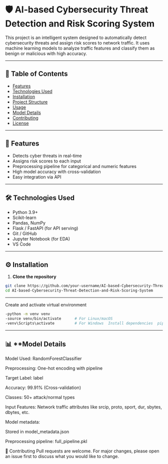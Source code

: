 # 🛡️ AI-based Cybersecurity Threat Detection and Risk Scoring System

This project is an intelligent system designed to automatically detect cybersecurity threats and assign risk scores to network traffic. It uses machine learning models to analyze traffic features and classify them as benign or malicious with high accuracy.

---

## 📌 Table of Contents

- [Features](#features)
- [Technologies Used](#technologies-used)
- [Installation](#installation)
- [Project Structure](#project-structure)
- [Usage](#usage)
- [Model Details](#model-details)
- [Contributing](#contributing)
- [License](#license)

---

## 🚀 Features

- Detects cyber threats in real-time
- Assigns risk scores to each input
- Preprocessing pipeline for categorical and numeric features
- High model accuracy with cross-validation
- Easy integration via API

---

## 🛠️ Technologies Used

- Python 3.9+
- Scikit-learn
- Pandas, NumPy
- Flask / FastAPI (for API serving)
- Git / GitHub
- Jupyter Notebook (for EDA)
- VS Code

---

## ⚙️ Installation

1. **Clone the repository**

```bash
git clone https://github.com/your-username/AI-based-Cybersecurity-Threat-Detection-and-Risk-Scoring-System.git
cd AI-based-Cybersecurity-Threat-Detection-and-Risk-Scoring-System

```
---

Create and activate virtual environment 
```bash
-python -m venv venv
-source venv/bin/activate      # For Linux/macOS
-venv\Scripts\activate         # For Windows  Install dependencies  pip install -r requirements.txt
```
---

##  📊 **Model Details
Model Used: RandomForestClassifier

Preprocessing: One-hot encoding with pipeline

Target Label: label

Accuracy: 99.91% (Cross-validation)

Classes: 50+ attack/normal types

Input Features: Network traffic attributes like srcip, proto, sport, dur, sbytes, dbytes, etc.

Model metadata:

Stored in model_metadata.json

Preprocessing pipeline: full_pipeline.pkl

🤝 Contributing
Pull requests are welcome. For major changes, please open an issue first to discuss what you would like to change.

